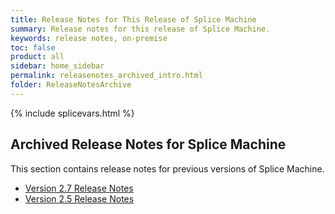```yaml
---
title: Release Notes for This Release of Splice Machine
summary: Release notes for this release of Splice Machine.
keywords: release notes, on-premise
toc: false
product: all
sidebar: home_sidebar
permalink: releasenotes_archived_intro.html
folder: ReleaseNotesArchive
---
```

<section>
<div class="TopicContent" data-swiftype-index="true" markdown="1">
{% include splicevars.html %}

# Archived Release Notes for Splice Machine

This section contains release notes for previous versions of Splice Machine.

* [Version 2.7 Release Notes](releasenotes_archived_2.7all.html)
* [Version 2.5 Release Notes](releasenotes_archived_2.5all.html)


</div>
</section>
